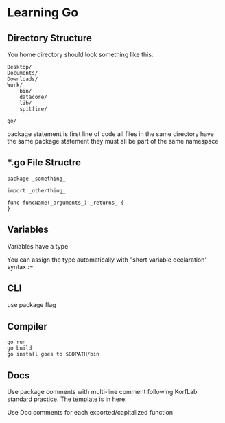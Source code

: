 Learning Go
===========


## Directory Structure ##

You home directory should look something like this:

	Desktop/
	Documents/
	Downloads/
	Work/
		bin/
		datacore/
		lib/
		spitfire/
		
	go/
	

package statement is first line of code
all files in the same directory have the same package statement
they must all be part of the same namespace


## *.go File Structre ##

	package _something_
	
	import _otherthing_
	
	func funcName(_arguments_) _returns_ {
	}

## Variables ##

Variables have a type

You can assign the type automatically with "short variable declaration' syntax
:=

## CLI ##

use package flag

## Compiler ##

	go run
	go build
	go install goes to $GOPATH/bin

## Docs ##

Use package comments with multi-line comment following KorfLab standard practice. The template is in here.

Use Doc comments for each exported/capitalized function

